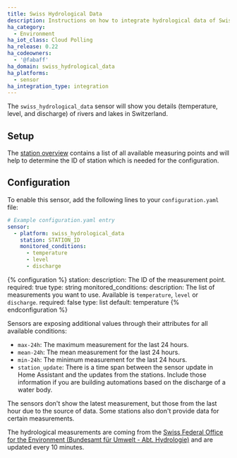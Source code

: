 ```yaml
---
title: Swiss Hydrological Data
description: Instructions on how to integrate hydrological data of Swiss waters within Home Assistant.
ha_category:
  - Environment
ha_iot_class: Cloud Polling
ha_release: 0.22
ha_codeowners:
  - '@fabaff'
ha_domain: swiss_hydrological_data
ha_platforms:
  - sensor
ha_integration_type: integration
---
```


The `swiss_hydrological_data` sensor will show you details (temperature, level, and discharge) of rivers and lakes in Switzerland.

## Setup

The [station overview](https://www.hydrodaten.admin.ch/en/stations-and-data.html) contains a list of all available measuring points and will help to determine the ID of station which is needed for the configuration.

## Configuration

To enable this sensor, add the following lines to your `configuration.yaml` file:

```yaml
# Example configuration.yaml entry
sensor:
  - platform: swiss_hydrological_data
    station: STATION_ID
    monitored_conditions:
      - temperature
      - level
      - discharge
```

{% configuration %}
station:
  description: The ID of the measurement point.
  required: true
  type: string
monitored_conditions:
  description: The list of measurements you want to use. Available is `temperature`, `level` or `discharge`.
  required: false
  type: list
  default: temperature
{% endconfiguration %}

Sensors are exposing additional values through their attributes for all available conditions:

- `max-24h`: The maximum measurement for the last 24 hours.
- `mean-24h`: The mean measurement for the last 24 hours.
- `min-24h`: The minimum measurement for the last 24 hours.
- `station_update`: There is a time span between the sensor update in Home Assistant and the updates from the stations. Include those information if you are building automations based on the discharge of a water body.

<div class='note info'>
  The sensors don't show the latest measurement, but those from the last hour due to the source of data. Some stations also don't provide data for certain measurements.
</div>

The hydrological measurements are coming from the [Swiss Federal Office for the Environment (Bundesamt für Umwelt - Abt. Hydrologie)](https://www.hydrodaten.admin.ch/) and are updated every 10 minutes.
